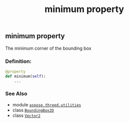 ﻿---
title: minimum property
second_title: Aspose.3D for Python via .NET API References
description: 
type: docs
weight: 80
url: /aspose.threed.utilities/boundingbox2d/minimum/
is_root: false
---

## minimum property


The minimum corner of the bounding box
### Definition:
```python
@property
def minimum(self):
    ...
```

### See Also
* module [`aspose.threed.utilities`](../../)
* class [`BoundingBox2D`](/3d/python-net/aspose.threed.utilities/boundingbox2d)
* class [`Vector2`](/3d/python-net/aspose.threed.utilities/vector2)
